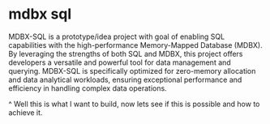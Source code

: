 # mdbx sql

MDBX-SQL is a prototype/idea project with goal of enabling SQL capabilities with the high-performance Memory-Mapped Database (MDBX). By leveraging the strengths of both SQL and MDBX, this project offers developers a versatile and powerful tool for data management and querying. MDBX-SQL is specifically optimized for zero-memory allocation and data analytical workloads, ensuring exceptional performance and efficiency in handling complex data operations.

^ Well this is what I want to build, now lets see if this is possible and how to achieve it.